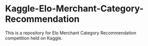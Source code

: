 # Kaggle-Elo-Merchant-Category-Recommendation

This is a repository for Elo Merchant Category Recommendation competition held on Kaggle.
